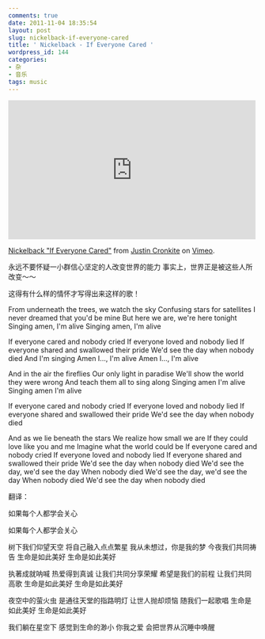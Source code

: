 ```yaml
---
comments: true
date: 2011-11-04 18:35:54
layout: post
slug: nickelback-if-everyone-cared
title: ' Nickelback - If Everyone Cared '
wordpress_id: 144
categories:
- 杂
- 音乐
tags: music
---
```


<iframe src="http://player.vimeo.com/video/6216273?byline=0&amp;portrait=0&amp;badge=0&amp;color=ffffff" width="500" height="281" frameborder="0" webkitAllowFullScreen mozallowfullscreen allowFullScreen></iframe> <p><a href="http://vimeo.com/6216273">Nickelback "If Everyone Cared"</a> from <a href="http://vimeo.com/justincronkite">Justin Cronkite</a> on <a href="http://vimeo.com">Vimeo</a>.</p>
永远不要怀疑一小群信心坚定的人改变世界的能力
事实上，世界正是被这些人所改变～～


这得有什么样的情怀才写得出来这样的歌！




From underneath the trees, we watch the sky 
Confusing stars for satellites 
I never dreamed that you'd be mine 
But here we are, we're here tonight 
Singing amen, I'm alive 
Singing amen, I'm alive 


If everyone cared and nobody cried 
If everyone loved and nobody lied 
If everyone shared and swallowed their pride 
We'd see the day when nobody died 
And I'm singing 
Amen I..., I'm alive 
Amen I..., I'm alive 

And in the air the fireflies 
Our only light in paradise 
We'll show the world they were wrong 
And teach them all to sing along 
Singing amen I'm alive 
Singing amen I'm alive 

If everyone cared and nobody cried 
If everyone loved and nobody lied 
If everyone shared and swallowed their pride 
We'd see the day when nobody died 

And as we lie beneath the stars 
We realize how small we are 
If they could love like you and me 
Imagine what the world could be 
If everyone cared and nobody cried 
If everyone loved and nobody lied 
If everyone shared and swallowed their pride 
We'd see the day when nobody died 
We'd see the day, we'd see the day 
When nobody died 
We'd see the day, we'd see the day 
When nobody died 
We'd see the day when nobody died 



翻译： 

如果每个人都学会关心 

如果每个人都学会关心 

树下我们仰望天空 
将自己融入点点繁星 
我从未想过，你是我的梦 
今夜我们共同祷告 
生命是如此美好 
生命是如此美好 

执著成就呐喊 
热爱得到真诚 
让我们共同分享荣耀 
希望是我们的前程 
让我们共同高歌 
生命是如此美好 
生命是如此美好 

夜空中的萤火虫 
是通往天堂的指路明灯 
让世人抛却烦恼 
随我们一起歌唱 
生命是如此美好 
生命是如此美好 

我们躺在星空下 
感觉到生命的渺小 
你我之爱 
会把世界从沉睡中唤醒


